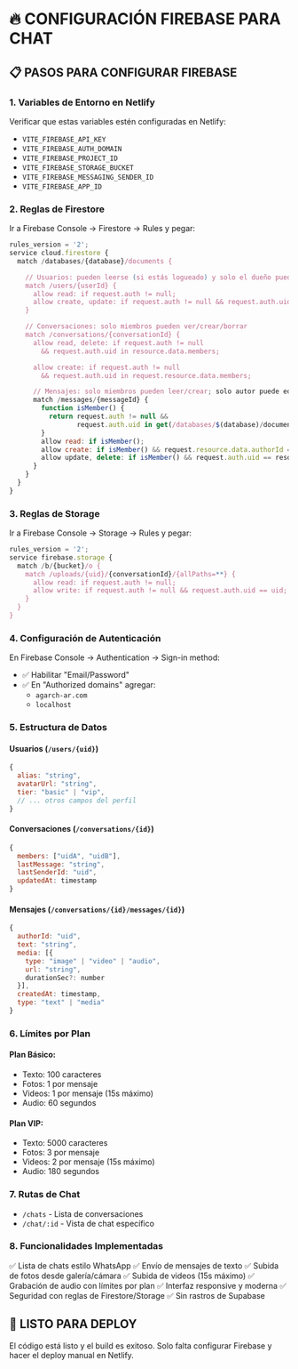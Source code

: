 # 🔥 CONFIGURACIÓN FIREBASE PARA CHAT

## 📋 **PASOS PARA CONFIGURAR FIREBASE**

### **1. Variables de Entorno en Netlify**
Verificar que estas variables estén configuradas en Netlify:
- `VITE_FIREBASE_API_KEY`
- `VITE_FIREBASE_AUTH_DOMAIN`
- `VITE_FIREBASE_PROJECT_ID`
- `VITE_FIREBASE_STORAGE_BUCKET`
- `VITE_FIREBASE_MESSAGING_SENDER_ID`
- `VITE_FIREBASE_APP_ID`

### **2. Reglas de Firestore**
Ir a Firebase Console → Firestore → Rules y pegar:

```javascript
rules_version = '2';
service cloud.firestore {
  match /databases/{database}/documents {

    // Usuarios: pueden leerse (si estás logueado) y solo el dueño puede escribirse.
    match /users/{userId} {
      allow read: if request.auth != null;
      allow create, update: if request.auth != null && request.auth.uid == userId;
    }

    // Conversaciones: solo miembros pueden ver/crear/borrar
    match /conversations/{conversationId} {
      allow read, delete: if request.auth != null
        && request.auth.uid in resource.data.members;

      allow create: if request.auth != null
        && request.auth.uid in request.resource.data.members;

      // Mensajes: solo miembros pueden leer/crear; solo autor puede editar/borrar
      match /messages/{messageId} {
        function isMember() {
          return request.auth != null &&
                 request.auth.uid in get(/databases/$(database)/documents/conversations/$(conversationId)).data.members;
        }
        allow read: if isMember();
        allow create: if isMember() && request.resource.data.authorId == request.auth.uid;
        allow update, delete: if isMember() && request.auth.uid == resource.data.authorId;
      }
    }
  }
}
```

### **3. Reglas de Storage**
Ir a Firebase Console → Storage → Rules y pegar:

```javascript
rules_version = '2';
service firebase.storage {
  match /b/{bucket}/o {
    match /uploads/{uid}/{conversationId}/{allPaths=**} {
      allow read: if request.auth != null;
      allow write: if request.auth != null && request.auth.uid == uid;
    }
  }
}
```

### **4. Configuración de Autenticación**
En Firebase Console → Authentication → Sign-in method:
- ✅ Habilitar "Email/Password"
- ✅ En "Authorized domains" agregar:
  - `agarch-ar.com`
  - `localhost`

### **5. Estructura de Datos**

#### **Usuarios (`/users/{uid}`)**
```javascript
{
  alias: "string",
  avatarUrl: "string", 
  tier: "basic" | "vip",
  // ... otros campos del perfil
}
```

#### **Conversaciones (`/conversations/{id}`)**
```javascript
{
  members: ["uidA", "uidB"],
  lastMessage: "string",
  lastSenderId: "uid",
  updatedAt: timestamp
}
```

#### **Mensajes (`/conversations/{id}/messages/{id}`)**
```javascript
{
  authorId: "uid",
  text: "string",
  media: [{
    type: "image" | "video" | "audio",
    url: "string",
    durationSec?: number
  }],
  createdAt: timestamp,
  type: "text" | "media"
}
```

### **6. Límites por Plan**

#### **Plan Básico:**
- Texto: 100 caracteres
- Fotos: 1 por mensaje
- Videos: 1 por mensaje (15s máximo)
- Audio: 60 segundos

#### **Plan VIP:**
- Texto: 5000 caracteres
- Fotos: 3 por mensaje
- Videos: 2 por mensaje (15s máximo)
- Audio: 180 segundos

### **7. Rutas de Chat**
- `/chats` - Lista de conversaciones
- `/chat/:id` - Vista de chat específico

### **8. Funcionalidades Implementadas**
✅ Lista de chats estilo WhatsApp
✅ Envío de mensajes de texto
✅ Subida de fotos desde galería/cámara
✅ Subida de videos (15s máximo)
✅ Grabación de audio con límites por plan
✅ Interfaz responsive y moderna
✅ Seguridad con reglas de Firestore/Storage
✅ Sin rastros de Supabase

## 🚀 **LISTO PARA DEPLOY**
El código está listo y el build es exitoso. Solo falta configurar Firebase y hacer el deploy manual en Netlify.
